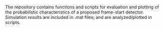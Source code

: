 The repository contains functions and scripts for evaluation and plotting of the probabilistic characteristics of a proposed frame-start detector.
Simulation results are included in .mat files; and are analyzed/plotted in scripts.
